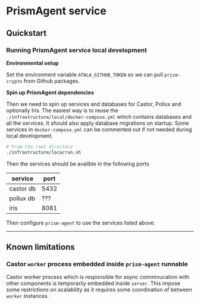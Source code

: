 # PrismAgent service

## Quickstart

### Running PrismAgent service local development

__Environmental setup__

Set the environment variable `ATALA_GITHUB_TOKEN` so we can pull `prism-crypto` from Github packages.

__Spin up PrismAgent dependencies__

Then we need to spin up services and databases for Castor, Pollux and optionally Iris.
The easiest way is to reuse the `./infrastructure/local/docker-compose.yml` which contains
databases and all the services. It should also apply database migrations on startup.
Some services in `docker-compose.yml` can be commented out if not needed
during local development.

```bash
# From the root directory
./infrastructure/loca/run.sh
```
Then the services should be availble in the following ports

|service|port|
|---|---|
|castor db|5432|
|pollux db|???|
|iris|8081|

Then configure `prism-agent` to use the services listed above.

---

## Known limitations

### Castor `worker` process embedded inside `prism-agent` runnable

Castor worker process which is responsible for async comminucation with other components is temporarily embedded inside `server`.
This impose some restrictions on scalability as it requires some coordination of between `worker` instances.
